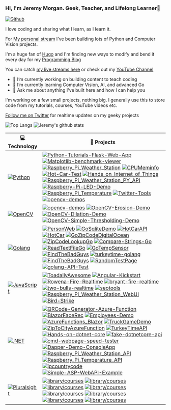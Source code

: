 ### HI, I'm Jeremy Morgan. Geek, Teacher, and Lifelong Learner👋

[![Github](https://img.shields.io/github/followers/jeremymorgan?label=Follow&style=social)](https://github.com/jeremymorgan)

I love coding and sharing what I learn, as I learn it. 

For [My personal stream](https://www.twitch.tv/jeremymorgan) I've been building lots of Python and Computer Vision projects.

I'm a huge fan of [Hugo](https://gohugo.io/) and I'm finding new ways to modify and bend it every day for my [Programming Blog](https://www.jeremymorgan.com)

You can catch [my live streams here](https://www.twitch.tv/jeremymorgan) or check out my [YouTube Channel](https://www.youtube.com/jeremymorgan)


- 🔭 I’m currently working on building content to teach coding
- 🌱 I’m currently learning Computer Vision, AI, and advanced Go
- 💬 Ask me about anything I've built here and how I can help you 

I'm working on a few small projects, nothing big. I generally use this to store code from my tutorials, courses, YouTube videos etc. 

[Follow me on Twitter](https://www.twitter.com/JeremyCMorgan) for realtime updates on my geeky projects

![Top Langs](https://github-readme-stats.vercel.app/api/top-langs/?username=jeremymorgan&hide=html)
![Jeremy's github stats](https://github-readme-stats.vercel.app/api?username=jeremymorgan&show_icons=true&count_private=true&line_height=40)

<!--
**JeremyMorgan/JeremyMorgan** is a ✨ _special_ ✨ repository because its `README.md` (this file) appears on your GitHub profile.




Here are some ideas to get you started:

- 🔭 I’m currently working on ...
- 🌱 I’m currently learning ...
- 👯 I’m looking to collaborate on ...
- 🤔 I’m looking for help with ...
- 💬 Ask me about ...
- 📫 How to reach me: ...
- 😄 Pronouns: ...
- ⚡ Fun fact: ...
-->
<!-- START OF PROFILE STACK, DO NOT REMOVE -->
| 💻 **Technology** | 🚀 **Projects** |
| - | - |
| [![Python](https://img.shields.io/static/v1?label=&message=Python&color=3C78A9&logo=python&logoColor=FFFFFF)](https://www.python.org) | [![Python-Tutorials-Flask-Web-App](https://img.shields.io/static/v1?label=&message=Python-Tutorials-Flask-Web-App&color=000605&logo=github&logoColor=FFFFFF&labelColor=000605)](https://github.com/JeremyMorgan/Python-Tutorials-Flask-Web-App) [![Matplotlib-benchmark-viewer](https://img.shields.io/static/v1?label=&message=Matplotlib-benchmark-viewer&color=000605&logo=github&logoColor=FFFFFF&labelColor=000605)](https://github.com/JeremyMorgan/Matplotlib-benchmark-viewer) [![Raspberry_Pi_Weather_Station](https://img.shields.io/static/v1?label=&message=Raspberry_Pi_Weather_Station&color=000605&logo=github&logoColor=FFFFFF&labelColor=000605)](https://github.com/JeremyMorgan/Raspberry_Pi_Weather_Station) [![CPUMeminfo](https://img.shields.io/static/v1?label=&message=CPUMeminfo&color=000605&logo=github&logoColor=FFFFFF&labelColor=000605)](https://github.com/JeremyMorgan/CPUMeminfo) [![Hot-Car-Test](https://img.shields.io/static/v1?label=&message=Hot-Car-Test&color=000605&logo=github&logoColor=FFFFFF&labelColor=000605)](https://github.com/JeremyMorgan/Hot-Car-Test) [![Hands_on_Internet_of_Things](https://img.shields.io/static/v1?label=&message=Hands_on_Internet_of_Things&color=000605&logo=github&logoColor=FFFFFF&labelColor=000605)](https://github.com/JeremyMorgan/Hands_on_Internet_of_Things) [![Raspberry_Pi_Weather_Station_PY_API](https://img.shields.io/static/v1?label=&message=Raspberry_Pi_Weather_Station_PY_API&color=000605&logo=github&logoColor=FFFFFF&labelColor=000605)](https://github.com/JeremyMorgan/Raspberry_Pi_Weather_Station_PY_API) [![Raspberry-Pi-LED-Demo](https://img.shields.io/static/v1?label=&message=Raspberry-Pi-LED-Demo&color=000605&logo=github&logoColor=FFFFFF&labelColor=000605)](https://github.com/JeremyMorgan/Raspberry-Pi-LED-Demo) [![Raspberry_Pi_Temperature](https://img.shields.io/static/v1?label=&message=Raspberry_Pi_Temperature&color=000605&logo=github&logoColor=FFFFFF&labelColor=000605)](https://github.com/JeremyMorgan/Raspberry_Pi_Temperature) [![Twitter-Tools](https://img.shields.io/static/v1?label=&message=Twitter-Tools&color=000605&logo=github&logoColor=FFFFFF&labelColor=000605)](https://github.com/JeremyMorgan/Twitter-Tools) [![opencv-demos](https://img.shields.io/static/v1?label=&message=opencv-demos&color=000605&logo=github&logoColor=FFFFFF&labelColor=000605)](https://github.com/JeremyMorgan/opencv-demos) |
| [![OpenCV](https://img.shields.io/static/v1?label=&message=OpenCV&color=8BDA67&logo=opencv&logoColor=FFFFFF)](https://www.oprncv.org) | [![opencv-demos](https://img.shields.io/static/v1?label=&message=opencv-demos&color=000605&logo=github&logoColor=FFFFFF&labelColor=000605)](https://github.com/JeremyMorgan/opencv-demos) [![OpenCV-Erosion-Demo](https://img.shields.io/static/v1?label=&message=OpenCV-Erosion-Demo&color=000605&logo=github&logoColor=FFFFFF&labelColor=000605)](https://github.com/JeremyMorgan/OpenCV-Erosion-Demo) [![OpenCV-Dilation-Demo](https://img.shields.io/static/v1?label=&message=OpenCV-Dilation-Demo&color=000605&logo=github&logoColor=FFFFFF&labelColor=000605)](https://github.com/JeremyMorgan/OpenCV-Dilation-Demo) [![OpenCV-Simple-Thresholding-Demo](https://img.shields.io/static/v1?label=&message=OpenCV-Simple-Thresholding-Demo&color=000605&logo=github&logoColor=FFFFFF&labelColor=000605)](https://github.com/JeremyMorgan/OpenCV-Simple-Thresholding-Demo) |
| [![Golang](https://img.shields.io/static/v1?label=&message=Golang&color=7FD6EA&logo=go&logoColor=FFFFFF)](https://golang.org) | [![PersonWeb](https://img.shields.io/static/v1?label=&message=PersonWeb&color=000605&logo=github&logoColor=FFFFFF&labelColor=000605)](https://github.com/JeremyMorgan/PersonWeb) [![GoSqliteDemo](https://img.shields.io/static/v1?label=&message=GoSqliteDemo&color=000605&logo=github&logoColor=FFFFFF&labelColor=000605)](https://github.com/JeremyMorgan/GoSqliteDemo) [![HotCarAPI](https://img.shields.io/static/v1?label=&message=HotCarAPI&color=000605&logo=github&logoColor=FFFFFF&labelColor=000605)](https://github.com/JeremyMorgan/HotCarAPI) [![HotCar](https://img.shields.io/static/v1?label=&message=HotCar&color=000605&logo=github&logoColor=FFFFFF&labelColor=000605)](https://github.com/JeremyMorgan/HotCar) [![GoZipCodeDigitalOcean](https://img.shields.io/static/v1?label=&message=GoZipCodeDigitalOcean&color=000605&logo=github&logoColor=FFFFFF&labelColor=000605)](https://github.com/JeremyMorgan/GoZipCodeDigitalOcean) [![ZipCodeLookupGo](https://img.shields.io/static/v1?label=&message=ZipCodeLookupGo&color=000605&logo=github&logoColor=FFFFFF&labelColor=000605)](https://github.com/JeremyMorgan/ZipCodeLookupGo) [![Compare-Strings-Go](https://img.shields.io/static/v1?label=&message=Compare-Strings-Go&color=000605&logo=github&logoColor=FFFFFF&labelColor=000605)](https://github.com/JeremyMorgan/Compare-Strings-Go) [![ReadTextFileGo](https://img.shields.io/static/v1?label=&message=ReadTextFileGo&color=000605&logo=github&logoColor=FFFFFF&labelColor=000605)](https://github.com/JeremyMorgan/ReadTextFileGo) [![GoTempSensor](https://img.shields.io/static/v1?label=&message=GoTempSensor&color=000605&logo=github&logoColor=FFFFFF&labelColor=000605)](https://github.com/JeremyMorgan/GoTempSensor) [![FindTheBadGuys](https://img.shields.io/static/v1?label=&message=FindTheBadGuys&color=000605&logo=github&logoColor=FFFFFF&labelColor=000605)](https://github.com/JeremyMorgan/FindTheBadGuys) [![turkeytime-golang](https://img.shields.io/static/v1?label=&message=turkeytime-golang&color=000605&logo=github&logoColor=FFFFFF&labelColor=000605)](https://github.com/JeremyMorgan/turkeytime-golang) [![FindTheBadGuys](https://img.shields.io/static/v1?label=&message=FindTheBadGuys&color=000605&logo=github&logoColor=FFFFFF&labelColor=000605)](https://github.com/JeremyMorgan/FindTheBadGuys) [![RandomTestPage](https://img.shields.io/static/v1?label=&message=RandomTestPage&color=000605&logo=github&logoColor=FFFFFF&labelColor=000605)](https://github.com/JeremyMorgan/RandomTestPage) [![golang-API-Test](https://img.shields.io/static/v1?label=&message=golang-API-Test&color=000605&logo=github&logoColor=FFFFFF&labelColor=000605)](https://github.com/JeremyMorgan/golang-API-Test) |
| [![JavaScript](https://img.shields.io/static/v1?label=&message=JavaScript&color=F7DF1E&logo=javascript&logoColor=FFFFFF)](https://www.javascript.com) | [![ToadallyAwesome](https://img.shields.io/static/v1?label=&message=ToadallyAwesome&color=000605&logo=github&logoColor=FFFFFF&labelColor=000605)](https://github.com/JeremyMorgan/ToadallyAwesome) [![Angular-Kickstart](https://img.shields.io/static/v1?label=&message=Angular-Kickstart&color=000605&logo=github&logoColor=FFFFFF&labelColor=000605)](https://github.com/JeremyMorgan/Angular-Kickstart) [![Rowena-Fire-Realtime](https://img.shields.io/static/v1?label=&message=Rowena-Fire-Realtime&color=000605&logo=github&logoColor=FFFFFF&labelColor=000605)](https://github.com/JeremyMorgan/Rowena-Fire-Realtime) [![bryant-fire-realtime](https://img.shields.io/static/v1?label=&message=bryant-fire-realtime&color=000605&logo=github&logoColor=FFFFFF&labelColor=000605)](https://github.com/JeremyMorgan/bryant-fire-realtime) [![two-bulls-realtime](https://img.shields.io/static/v1?label=&message=two-bulls-realtime&color=000605&logo=github&logoColor=FFFFFF&labelColor=000605)](https://github.com/JeremyMorgan/two-bulls-realtime) [![seotools](https://img.shields.io/static/v1?label=&message=seotools&color=000605&logo=github&logoColor=FFFFFF&labelColor=000605)](https://github.com/JeremyMorgan/seotools) [![Raspberry_Pi_Weather_Station_WebUI](https://img.shields.io/static/v1?label=&message=Raspberry_Pi_Weather_Station_WebUI&color=000605&logo=github&logoColor=FFFFFF&labelColor=000605)](https://github.com/JeremyMorgan/Raspberry_Pi_Weather_Station_WebUI) [![Bird-Strike](https://img.shields.io/static/v1?label=&message=Bird-Strike&color=000605&logo=github&logoColor=FFFFFF&labelColor=000605)](https://github.com/JeremyMorgan/Bird-Strike) |
| [![.NET](https://img.shields.io/static/v1?label=&message=.NET&color=512BD4&logo=dotnet&logoColor=FFFFFF)](https://docs.microsoft.com/en-us/dotnet/csharp/) | [![QRCode-Generator-Azure-Function](https://img.shields.io/static/v1?label=&message=QRCode-Generator-Azure-Function&color=000605&logo=github&logoColor=FFFFFF&labelColor=000605)](https://github.com/JeremyMorgan/QRCode-Generator-Azure-Function) [![BlazorFaceRec](https://img.shields.io/static/v1?label=&message=BlazorFaceRec&color=000605&logo=github&logoColor=FFFFFF&labelColor=000605)](https://github.com/JeremyMorgan/BlazorFaceRec) [![Employees-Demo](https://img.shields.io/static/v1?label=&message=Employees-Demo&color=000605&logo=github&logoColor=FFFFFF&labelColor=000605)](https://github.com/JeremyMorgan/Employees-Demo) [![AzureFunctions_Blazor](https://img.shields.io/static/v1?label=&message=AzureFunctions_Blazor&color=000605&logo=github&logoColor=FFFFFF&labelColor=000605)](https://github.com/JeremyMorgan/AzureFunctions_Blazor) [![TruckGameDemo](https://img.shields.io/static/v1?label=&message=TruckGameDemo&color=000605&logo=github&logoColor=FFFFFF&labelColor=000605)](https://github.com/JeremyMorgan/TruckGameDemo) [![ZipToCityAzureFunction](https://img.shields.io/static/v1?label=&message=ZipToCityAzureFunction&color=000605&logo=github&logoColor=FFFFFF&labelColor=000605)](https://github.com/JeremyMorgan/ZipToCityAzureFunction) [![TurkeyTimeAPI](https://img.shields.io/static/v1?label=&message=TurkeyTimeAPI&color=000605&logo=github&logoColor=FFFFFF&labelColor=000605)](https://github.com/JeremyMorgan/TurkeyTimeAPI) [![Hands-on-dotnet-core](https://img.shields.io/static/v1?label=&message=Hands-on-dotnet-core&color=000605&logo=github&logoColor=FFFFFF&labelColor=000605)](https://github.com/JeremyMorgan/Hands-on-dotnet-core) [![fake-dotnetcore-api](https://img.shields.io/static/v1?label=&message=fake-dotnetcore-api&color=000605&logo=github&logoColor=FFFFFF&labelColor=000605)](https://github.com/JeremyMorgan/fake-dotnetcore-api) [![cmd-webpage-speed-tester](https://img.shields.io/static/v1?label=&message=cmd-webpage-speed-tester&color=000605&logo=github&logoColor=FFFFFF&labelColor=000605)](https://github.com/JeremyMorgan/cmd-webpage-speed-tester) [![Dapper-Demo-ConsoleApp](https://img.shields.io/static/v1?label=&message=Dapper-Demo-ConsoleApp&color=000605&logo=github&logoColor=FFFFFF&labelColor=000605)](https://github.com/JeremyMorgan/Dapper-Demo-ConsoleApp) [![Raspberry_Pi_Weather_Station_API](https://img.shields.io/static/v1?label=&message=Raspberry_Pi_Weather_Station_API&color=000605&logo=github&logoColor=FFFFFF&labelColor=000605)](https://github.com/JeremyMorgan/Raspberry_Pi_Weather_Station_API) [![Raspberry_Pi_Temperature_API](https://img.shields.io/static/v1?label=&message=Raspberry_Pi_Temperature_API&color=000605&logo=github&logoColor=FFFFFF&labelColor=000605)](https://github.com/JeremyMorgan/Raspberry_Pi_Temperature_API) [![ipcountrycode](https://img.shields.io/static/v1?label=&message=ipcountrycode&color=000605&logo=github&logoColor=FFFFFF&labelColor=000605)](https://github.com/JeremyMorgan/ipcountrycode) [![Simple-ASP-WebAPI-Example](https://img.shields.io/static/v1?label=&message=Simple-ASP-WebAPI-Example&color=000605&logo=github&logoColor=FFFFFF&labelColor=000605)](https://github.com/JeremyMorgan/Simple-ASP-WebAPI-Example) |
| [![Pluralsight](https://img.shields.io/static/v1?label=&message=Pluralsight&color=F15B2A&logo=pluralsight&logoColor=FFFFFF)](https://www.pluralsight.com) | [![library/courses](https://img.shields.io/static/v1?label=&message=courses&color=000605&logo=github&logoColor=FFFFFF&labelColor=000605)](https://www.pluralsight.com/library/courses/deploying-static-vue-applications-playbook) [![library/courses](https://img.shields.io/static/v1?label=&message=courses&color=000605&logo=github&logoColor=FFFFFF&labelColor=000605)](https://app.pluralsight.com/library/courses/how-create-mature-cloud-practice-webinar) [![library/courses](https://img.shields.io/static/v1?label=&message=courses&color=000605&logo=github&logoColor=FFFFFF&labelColor=000605)](https://app.pluralsight.com/library/courses/enabling-low-risk-releases-webinar) [![library/courses](https://img.shields.io/static/v1?label=&message=courses&color=000605&logo=github&logoColor=FFFFFF&labelColor=000605)](https://app.pluralsight.com/library/courses/go-standard-library) [![library/courses](https://img.shields.io/static/v1?label=&message=courses&color=000605&logo=github&logoColor=FFFFFF&labelColor=000605)](https://app.pluralsight.com/library/courses/creating-configuring-new-websites-iis) [![library/courses](https://img.shields.io/static/v1?label=&message=courses&color=000605&logo=github&logoColor=FFFFFF&labelColor=000605)](https://app.pluralsight.com/library/courses/installing-configuring-iis) [![library/courses](https://img.shields.io/static/v1?label=&message=courses&color=000605&logo=github&logoColor=FFFFFF&labelColor=000605)](https://app.pluralsight.com/library/courses/iis-administration-in-depth) [![library/courses](https://img.shields.io/static/v1?label=&message=courses&color=000605&logo=github&logoColor=FFFFFF&labelColor=000605)](https://app.pluralsight.com/library/courses/iis-administration-fundamentals) |
<!-- END OF PROFILE STACK, DO NOT REMOVE -->